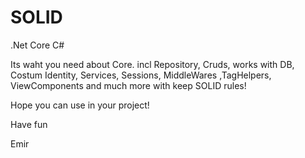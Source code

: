 # SOLID
.Net Core C#


Its waht you need about Core. incl Repository, Cruds, works with DB, Costum Identity, Services, Sessions, 
MiddleWares ,TagHelpers, ViewComponents and much more with keep SOLID rules!

Hope you can use in your project!

Have fun

Emir
